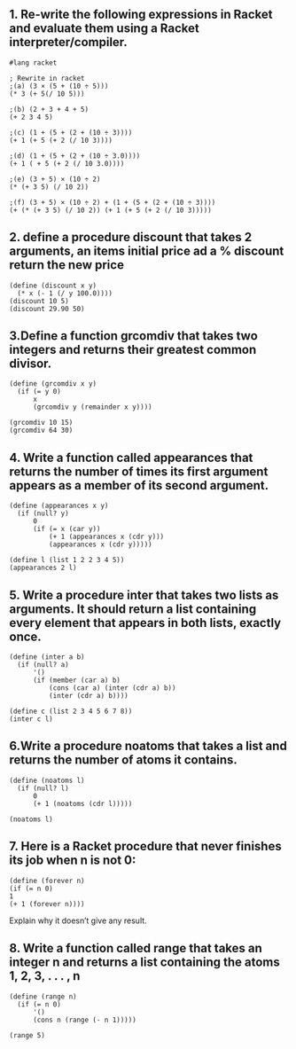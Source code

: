 


## 1. Re-write the following expressions in Racket and evaluate them using a Racket interpreter/compiler.
```Racket
#lang racket

; Rewrite in racket
;(a) (3 × (5 + (10 ÷ 5)))
(* 3 (+ 5(/ 10 5)))

;(b) (2 + 3 + 4 + 5)
(+ 2 3 4 5)

;(c) (1 + (5 + (2 + (10 ÷ 3))))
(+ 1 (+ 5 (+ 2 (/ 10 3))))

;(d) (1 + (5 + (2 + (10 ÷ 3.0))))
(+ 1 ( + 5 (+ 2 (/ 10 3.0))))

;(e) (3 + 5) × (10 ÷ 2)
(* (+ 3 5) (/ 10 2))

;(f) (3 + 5) × (10 ÷ 2) + (1 + (5 + (2 + (10 ÷ 3))))
(+ (* (+ 3 5) (/ 10 2)) (+ 1 (+ 5 (+ 2 (/ 10 3)))))
```

## 2. define a procedure discount that takes 2 arguments, an items initial price ad a % discount return the new price

```Racket
(define (discount x y)
  (* x (- 1 (/ y 100.0))))
(discount 10 5)
(discount 29.90 50)
```
## 3.Define a function grcomdiv that takes two integers and returns their greatest common divisor.

```Racket
(define (grcomdiv x y)
  (if (= y 0)
      x
      (grcomdiv y (remainder x y))))

(grcomdiv 10 15)
(grcomdiv 64 30)
```
## 4. Write a function called appearances that returns the number of times its first argument appears as a member of its second argument.

```Racket
(define (appearances x y)
  (if (null? y)
      0
      (if (= x (car y))
          (+ 1 (appearances x (cdr y)))
          (appearances x (cdr y)))))

(define l (list 1 2 2 3 4 5))
(appearances 2 l)
```
## 5. Write a procedure inter that takes two lists as arguments. It should return a list containing every element that appears in both lists, exactly once.

```Racket
(define (inter a b)
  (if (null? a)
      '()
      (if (member (car a) b)
          (cons (car a) (inter (cdr a) b))
          (inter (cdr a) b))))

(define c (list 2 3 4 5 6 7 8))
(inter c l)
```

## 6.Write a procedure noatoms that takes a list and returns the number of atoms it contains.

```Racket
(define (noatoms l)
  (if (null? l)
      0
      (+ 1 (noatoms (cdr l)))))

(noatoms l)
```
## 7. Here is a Racket procedure that never finishes its job when n is not 0:

```Racket
(define (forever n)
(if (= n 0)
1
(+ 1 (forever n))))
```
Explain why it doesn’t give any result.


## 8. Write a function called range that takes an integer n and returns a list containing the atoms 1, 2, 3, . . . , n

```Racket
(define (range n)
  (if (= n 0)
      '()
      (cons n (range (- n 1)))))

(range 5)
```